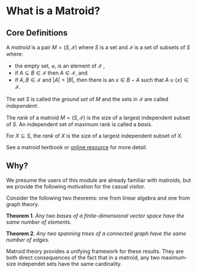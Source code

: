 # What is a Matroid?

## Core Definitions

A *matroid* is a pair $M=(S,\mathcal{I})$ where $S$ is a set and $\mathcal{I}$ is a set
of subsets of $S$ where:
* the empty set, $\varnothing$, is an element of $\mathcal{I}$ ,
* if $A \subseteq B \in \mathcal{I}$ then $A \in \mathcal{I}$, and
* if $A,B \in \mathcal{I}$ and $|A| < |B|$, then there is an $x \in B - A$ such that $A \cup\{x\} \in \mathcal{I}$. 

The set $S$ is called the *ground set* of $M$ and the sets in $\mathcal{I}$ are called *independent*. 

The *rank* of a matroid $M=(S,\mathcal{I})$ is the size of a largest independent subset of $S$.
An independent set of maximum rank is called a *basis*. 

For $X \subseteq S$, the *rank* of $X$ is the size of a largest independent subset of $X$.


See a matroid textbook or [online resource](https://en.wikipedia.org/wiki/Matroid) for more detail. 

## Why?

We presume the users of this module are already familiar with matroids, but we provide the following motivation for the casual visitor. 

Consider the following two theorems: one from linear algebra and one from graph theory.

**Theorem 1**. *Any two bases of a finite-dimensional vector space have the same number of elements.*

**Theorem 2**. *Any two spanning trees of a connected graph have the same number of edges.*

Matroid theory provides a unifying framework for these results. They are both direct consequences of the fact that in a matroid, any two maximum-size independet sets have the same cardinality.
